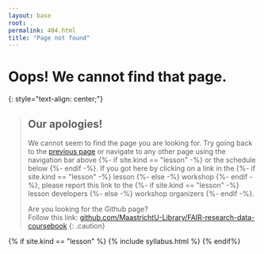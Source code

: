 ```yaml
---
layout: base
root: .
permalink: 404.html
title: "Page not found"
---
```


# Oops! We cannot find that page.
{: style="text-align: center;"}

> ## Our apologies!
>
> We cannot seem to find the page you are looking for.
> Try going back to the <a href="javascript:history.back()">previous page</a> or
> navigate to any other page using the navigation bar above
> {%- if site.kind == "lesson" -%} or the schedule below {%- endif -%}.
> If you got here by clicking on a link in the
> {%- if site.kind == "lesson" -%} lesson {%- else -%} workshop {%- endif -%},
> please report this link to the
> {%- if site.kind == "lesson" -%} lesson developers {%- else -%} workshop organizers {%- endif -%}.
> 
> Are you looking for the Github page?  
> Follow this link: [github.com/MaastrichtU-Library/FAIR-research-data-coursebook](https://maastrichtu-library.github.io/FAIR-research-data-coursebook/)
{: .caution}

{% if site.kind == "lesson" %}
  {% include syllabus.html %}
{% endif%}
